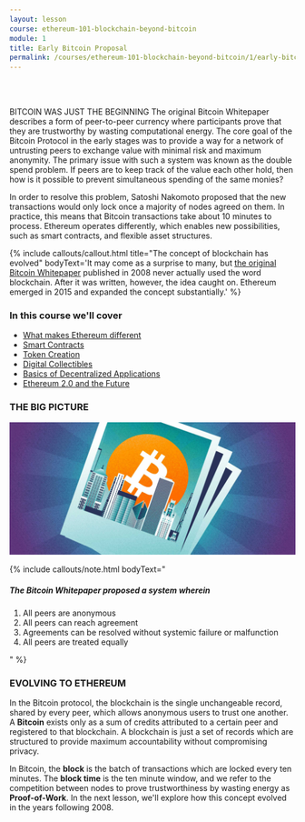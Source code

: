 ```yaml
---
layout: lesson
course: ethereum-101-blockchain-beyond-bitcoin
module: 1
title: Early Bitcoin Proposal
permalink: /courses/ethereum-101-blockchain-beyond-bitcoin/1/early-bitcoin-proposal
---
```

<br>
<br>

<span class="openingParagraph">BITCOIN WAS JUST THE BEGINNING</span>
The original Bitcoin Whitepaper describes a form of peer-to-peer currency where participants prove that they are trustworthy by wasting computational energy. The core goal of the Bitcoin Protocol in the early stages was to provide a way for a network of untrusting peers to exchange value with minimal risk and maximum anonymity. The primary issue with such a system was known as the double spend problem. If peers are to keep track of the value each other hold, then how is it possible to prevent simultaneous spending of the same monies? 

In order to resolve this problem, Satoshi Nakomoto proposed that the new transactions would only lock once a majority of nodes agreed on them. In practice, this means that Bitcoin transactions take about 10 minutes to process. Ethereum operates differently, which enables new possibilities, such as smart contracts, and flexible asset structures.

{% include callouts/callout.html
   title="The concept of blockchain has evolved"
   bodyText='It may come as a surprise to many, but <a href="https://bitcoin.org/bitcoin.pdf" target="_blank">the original Bitcoin Whitepaper</a> published in 2008 never actually used the word blockchain. After it was written, however, the idea caught on. Ethereum emerged in 2015 and expanded the concept substantially.'
%}

<h3>In this course we'll cover</h3>
<ul>
    <li><a href="/courses/ethereum-101-blockchain-beyond-bitcoin/1/introducing-ethereum/">What makes Ethereum different</a></li>
    <li><a href="/courses/ethereum-101-blockchain-beyond-bitcoin/2/smart-contracts/">Smart Contracts</a></li>
    <li><a href="/courses/ethereum-101-blockchain-beyond-bitcoin/2/fungible-tokens/">Token Creation</a></li>
    <li><a href="/courses/ethereum-101-blockchain-beyond-bitcoin/2/unique-ditial-assets/">Digital Collectibles</a></li>
    <li><a href="/courses/ethereum-101-blockchain-beyond-bitcoin/3/accountable-design/">Basics of Decentralized Applications</a></li>
    <li><a href="/courses/ethereum-101-blockchain-beyond-bitcoin/4/network-congestion/">Ethereum 2.0 and the Future</a></li>
</ul>

<h3>THE BIG PICTURE</h3>

<img src="/assets/img/TheBigPicture-01.jpg"> 

{% include callouts/note.html
   bodyText="<h5>The Bitcoin Whitepaper proposed a system wherein</h5><ol><li >All peers are anonymous</li><li >All peers can reach agreement</li><li >Agreements can be resolved without systemic failure or malfunction</li><li >All peers are treated equally</li></ol>"
%}
<h3>EVOLVING TO ETHEREUM</h3>

<span >In the Bitcoin protocol, the blockchain is the single unchangeable record, shared by every peer, which allows anonymous users to trust one another. A </span><b>Bitcoin</b><span > exists only as a sum of credits attributed to a certain peer and registered to that blockchain. A blockchain is just a set of records which are structured to provide maximum accountability without compromising privacy.</span>

<span >In Bitcoin, the </span><b>block</b><span > is the batch of transactions which are locked every ten minutes. The </span><b>block time</b><span > is the ten minute window, and we refer to the competition between nodes to prove trustworthiness by wasting energy as </span><b>Proof-of-Work</b><span >. In the next lesson, we'll explore how this concept evolved in the years following 2008.</span>
